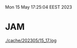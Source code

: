 Mon 15 May 17:25:04 EEST 2023
# JAM
<a href='./cache/202305/15_17.log'>./cache/202305/15_17.log</a>

